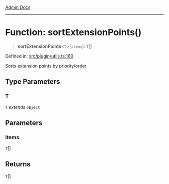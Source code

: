 [Admin Docs](/)

***

# Function: sortExtensionPoints()

> **sortExtensionPoints**\<`T`\>(`items`): `T`[]

Defined in: [src/plugin/utils.ts:160](https://github.com/Sourya07/talawa-api/blob/cfbd515d04ffba748b09232a33807f1845dd1878/src/plugin/utils.ts#L160)

Sorts extension points by priority/order

## Type Parameters

### T

`T` *extends* `object`

## Parameters

### items

`T`[]

## Returns

`T`[]
